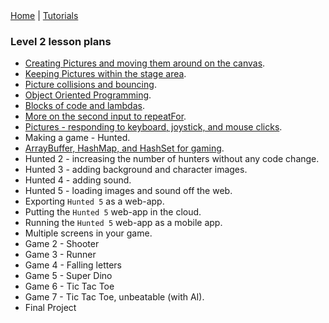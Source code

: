 <div class="nav">
  <a href="../../index.html">Home</a> | <a href="../../tutorials-index.html">Tutorials</a>
</div>

### Level 2 lesson plans

* [Creating Pictures and moving them around on the canvas](creating-moving-pictures.html).
* [Keeping Pictures within the stage area](keep-pictures-instage.html).
* [Picture collisions and bouncing](pic-collisions-bouncing.html).
* [Object Oriented Programming](oo-programming.html).
* [Blocks of code and lambdas](code-blocks.html).
* [More on the second input to repeatFor](repeat-for.html).
* [Pictures - responding to keyboard, joystick, and mouse clicks](pic-events.html).
* Making a game - Hunted.
* [ArrayBuffer, HashMap, and HashSet for gaming](abuffer-hmap-hset.html).
* Hunted 2 - increasing the number of hunters without any code change.
* Hunted 3 - adding background and character images.
* Hunted 4 - adding sound.
* Hunted 5 - loading images and sound off the web.
* Exporting `Hunted 5` as a web-app.
* Putting the `Hunted 5` web-app in the cloud.
* Running the `Hunted 5` web-app as a mobile app.
* Multiple screens in your game.
* Game 2 - Shooter
* Game 3 - Runner
* Game 4 - Falling letters
* Game 5 - Super Dino
* Game 6 - Tic Tac Toe
* Game 7 - Tic Tac Toe, unbeatable (with AI).
* Final Project



